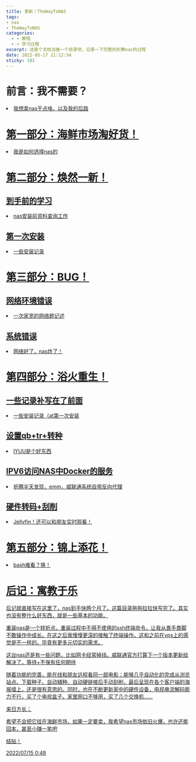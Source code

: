 ```yaml
---
title: 更新！TheWayToNAS
tags: 
- nas
- TheWayToNAS
categories:
  - - 教程
  - - 学习过程
excerpt: 这是个文档当做一个目录吧，记录一下完整的折腾nas的过程
date: 2022-05-17 21:12:54
sticky: 101
---
```


# 前言：我不需要？
<li><a href="/post/220518nasPlan"  tags="">我想拿nas干点啥，以及我的后路</li>

# 第一部分：海鲜市场淘好货！
<li><a href="/post/220518nasbuy"  tags="">我是如何选择nas的</li>

# 第二部分：焕然一新！
## 到手前的学习
<li><a href="/post/220517PREinstallNAS"  tags="">nas安装前资料查询工作</li>

## 第一次安装
<li><a href="/post/220518install"  tags="">一些安装记录</li>

# 第三部分：BUG！
## 网络环境错误
<li><a href="/post/220629networkProblem"  tags="">一次家宽的网络题记述</li>

## 系统错误
<li><a href="/post/220703nassystemfix"  tags="">网络好了，nas炸了！</li>

# 第四部分：浴火重生！
## 一些记录补写在了前面
<li><a href="/post/220518install"  tags="">一些安装记录（at第一次安装</li>

## 设置qb+tr+转种
<li><a href="/post/220705setting-qb-tr-IYUUplus"  tags="">IYUU是个好东西</li>

## IPV6访问NAS中Docker的服务
<li><a href="/post/220705tcp6-tcp4"  tags="">折腾半天发现，emm，威联通系统自带反向代理</li>

## 硬件转码+刮削
<li><a href="/post/220706Jellyfin"  tags="">Jellyfin！还可以和朋友实时观看！</li>

# 第五部分：锦上添花！
<li><a href="/post/220714NASandZSH"  tags="">bash难看？换！</li>

# 后记：寓教于乐
后记就直接写在这里了，nas到手快两个月了，这篇目录拖拖拉拉快写完了。其实也没有整什么好东西，就是一些基本的功能。

重装nas是一个转折点，重装过程中不得不使用的ssh终端命令，让我从畏手畏脚不敢操作中成长。在这之后我慢慢更深的接触了终端操作。这和之前在vps上的感觉是不一样的。毕竟有更多元切实的需求。

这台nas还是有一些问题，比如网卡经常掉线。威联通官方打算下一个版本更新给解决了，等待+不保有任何期待

随着功能的完善，能在线和朋友远程看同一部电影；能够几乎自动化的完成从浏览站点、下载种子、自动辅种、自动硬链接后手动刮削，最后呈现在各个客户端的海报墙上，还是很有意思的。同时，也在不断更新家中的硬件设备，电视串流解码能力不行，买了个电视盒子。家里网口不够用，买了几个交换机……

来日方长；

希望不会把它挂在海鲜市场，如果一定要卖，我希望nas市场依旧火爆，也许还能回本，甚至小赚一笔吧

结贴！

2022/07/15 0:48